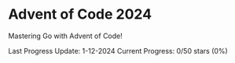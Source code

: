 # Advent of Code 2024

Mastering Go with Advent of Code!

Last Progress Update: 1-12-2024
Current Progress: 0/50 stars (0%)
